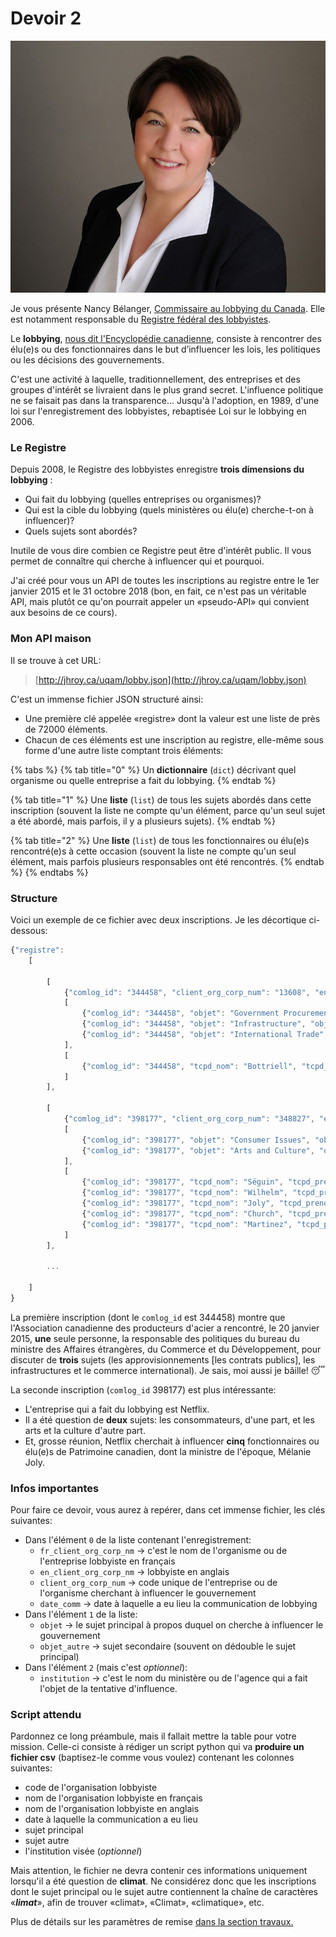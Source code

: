 # Devoir 2

![](../../.gitbook/assets/nbelanger.jpg)

Je vous présente Nancy Bélanger,  [Commissaire au lobbying du Canada](https://lobbycanada.gc.ca/eic/site/012.nsf/fra/h_00000.html). Elle est notamment responsable du [Registre fédéral des lobbyistes](https://lobbycanada.gc.ca/app/secure/ocl/lrs/do/advSrch?lang=fra).

Le **lobbying**, [nous dit l'Encyclopédie canadienne](https://thecanadianencyclopedia.ca/fr/article/lobbying), consiste à rencontrer des élu\(e\)s ou des fonctionnaires dans le but d’influencer les lois, les politiques ou les décisions des gouvernements.

C'est une activité à laquelle, traditionnellement, des entreprises et des groupes d'intérêt se livraient dans le plus grand secret. L'influence politique ne se faisait pas dans la transparence... Jusqu'à l'adoption, en 1989, d'une loi sur l'enregistrement des lobbyistes, rebaptisée Loi sur le lobbying en 2006.

### Le Registre

Depuis 2008, le Registre des lobbyistes enregistre **trois dimensions du lobbying** :

* Qui fait du lobbying \(quelles entreprises ou organismes\)?
* Qui est la cible du lobbying \(quels ministères ou élu\(e\) cherche-t-on à influencer\)?
* Quels sujets sont abordés?

Inutile de vous dire combien ce Registre peut être d'intérêt public. Il vous permet de connaître qui cherche à influencer qui et pourquoi.

J'ai créé pour vous un API de toutes les inscriptions au registre entre le 1er janvier 2015 et le 31 octobre 2018 \(bon, en fait, ce n'est pas un véritable API, mais plutôt ce qu'on pourrait appeler un «pseudo-API» qui convient aux besoins de ce cours\).

### Mon API maison

Il se trouve à cet URL:

> [http://jhroy.ca/uqam/lobby.json](http://jhroy.ca/uqam/lobby.json)

C'est un immense fichier JSON structuré ainsi:

* Une première clé appelée «registre» dont la valeur est une liste de près de 72000 éléments.
* Chacun de ces éléments est une inscription au registre, elle-même sous forme d'une autre liste comptant trois éléments:

{% tabs %}
{% tab title="0" %}
Un **dictionnaire** \(`dict`\) décrivant quel organisme ou quelle entreprise a fait du lobbying.
{% endtab %}

{% tab title="1" %}
Une **liste** \(`list`\) de tous les sujets abordés dans cette inscription \(souvent la liste ne compte qu'un élément, parce qu'un seul sujet a été abordé, mais parfois, il y a plusieurs sujets\).
{% endtab %}

{% tab title="2" %}
Une **liste** \(`list`\) de tous les fonctionnaires ou élu\(e\)s rencontré\(e\)s à cette occasion \(souvent la liste ne compte qu'un seul élément, mais parfois plusieurs responsables ont été rencontrés.
{% endtab %}
{% endtabs %}

### Structure

Voici un exemple de ce fichier avec deux inscriptions. Je les décortique ci-dessous:

```javascript
{"registre":
	[

		[
			{"comlog_id": "344458", "client_org_corp_num": "13608", "en_client_org_corp_nm": "Canadian Steel Producers Association", "fr_client_org_corp_nm": "L'Association canadienne des producteurs d'acier", "declarant_num": "781164", "declarant_nom": "Watkins", "declarant_prenom": "Ron", "date_comm": "2015-01-20", "type_enr": "3", "date_soumission": "2015-01-26", "date_publication": "2015-02-16", "comlog_id_precedent": "null"},
			[
				{"comlog_id": "344458", "objet": "Government Procurement", "objet_autre": "Government Procurement"},
				{"comlog_id": "344458", "objet": "Infrastructure", "objet_autre": "Infrastructure"},
				{"comlog_id": "344458", "objet": "International Trade", "objet_autre": "International Trade"}
			],
			[
				{"comlog_id": "344458", "tcpd_nom": "Bottriell", "tcpd_prenom": "Kyla", "tcpd_titre": "Manager of Policy", "direction_service": "Minister's Office", "institution_autre": "null", "institution": "Foreign Affairs, Trade and Development Canada"}
			]
		],
		
		[
			{"comlog_id": "398177", "client_org_corp_num": "348827", "en_client_org_corp_nm": "Netflix", "fr_client_org_corp_nm": "Netflix", "declarant_num": "908202", "declarant_nom": "Roy", "declarant_prenom": "Louis-Charles", "date_comm": "2017-04-05", "type_enr": "1", "date_soumission": "2017-04-10", "date_publication": "2017-05-15", "comlog_id_precedent": "null"},
			[
				{"comlog_id": "398177", "objet": "Consumer Issues", "objet_autre": "Consumer Issues"},
				{"comlog_id": "398177", "objet": "Arts and Culture", "objet_autre": "Arts and Culture"}
			],
			[
				{"comlog_id": "398177", "tcpd_nom": "Séguin", "tcpd_prenom": "Caroline", "tcpd_titre": "Directrice des politiques", "direction_service": "null", "institution_autre": "null", "institution": "Canadian Heritage (PCH)"},
				{"comlog_id": "398177", "tcpd_nom": "Wilhelm", "tcpd_prenom": "Kelly", "tcpd_titre": "Conseillère, politique", "direction_service": "null", "institution_autre": "null", "institution": "Canadian Heritage (PCH)"},
				{"comlog_id": "398177", "tcpd_nom": "Joly", "tcpd_prenom": "Mélanie", "tcpd_titre": "Ministre du Patrimoine canadien", "direction_service": "null", "institution_autre": "null", "institution": "Canadian Heritage (PCH)"},
				{"comlog_id": "398177", "tcpd_nom": "Church", "tcpd_prenom": "Leslie", "tcpd_titre": "Directrice de cabinet", "direction_service": "null", "institution_autre": "null", "institution": "Canadian Heritage (PCH)"},
				{"comlog_id": "398177", "tcpd_nom": "Martinez", "tcpd_prenom": "Soraya", "tcpd_titre": "Senior Advisor", "direction_service": "null", "institution_autre": "null", "institution": "Canadian Heritage (PCH)"}
			]
		], 

		...
		
	]
}
```

La première inscription \(dont le `comlog_id` est 344458\) montre que l'Association canadienne des producteurs d'acier a rencontré, le 20 janvier 2015, **une** seule personne, la responsable des politiques du bureau du ministre des Affaires étrangères, du Commerce et du Développement, pour discuter de **trois** sujets \(les approvisionnements \[les contrats publics\], les infrastructures et le commerce international\). Je sais, moi aussi je bâille! 😴

La seconde inscription \(`comlog_id` 398177\) est plus intéressante:

* L'entreprise qui a fait du lobbying est Netflix.
* Il a été question de **deux** sujets: les consommateurs, d'une part, et les arts et la culture d'autre part.
* Et, grosse réunion, Netflix cherchait à influencer **cinq** fonctionnaires ou élu\(e\)s de Patrimoine canadien, dont la ministre de l'époque, Mélanie Joly.

### Infos importantes

Pour faire ce devoir, vous aurez à repérer, dans cet immense fichier, les clés suivantes:

* Dans l'élément `0` de la liste contenant l'enregistrement:
  * `fr_client_org_corp_nm` -&gt; c'est le nom de l'organisme ou de l'entreprise lobbyiste en français
  * `en_client_org_corp_nm` -&gt; lobbyiste en anglais
  * `client_org_corp_num` -&gt; code unique de l'entreprise ou de l'organisme cherchant à influencer le gouvernement
  * `date_comm` -&gt; date à laquelle a eu lieu la communication de lobbying
* Dans l'élément `1` de la liste:
  * `objet` -&gt; le sujet principal à propos duquel on cherche à influencer le gouvernement
  * `objet_autre` -&gt; sujet secondaire \(souvent on dédouble le sujet principal\)
* Dans l'élément `2` \(mais c'est _optionnel_\):
  * `institution` -&gt; c'est le nom du ministère ou de l'agence qui a fait l'objet de la tentative d'influence.

### Script attendu

Pardonnez ce long préambule, mais il fallait mettre la table pour votre mission. Celle-ci consiste à rédiger un script python qui va **produire un fichier csv** \(baptisez-le comme vous voulez\) contenant les colonnes suivantes:

* code de l'organisation lobbyiste
* nom de l'organisation lobbyiste en français
* nom de l'organisation lobbyiste en anglais
* date à laquelle la communication a eu lieu
* sujet principal
* sujet autre
* l'institution visée \(_optionnel_\)

Mais attention, le fichier ne devra contenir ces informations uniquement lorsqu'il a été question de **climat**. Ne considérez donc que les inscriptions dont le sujet principal ou le sujet autre contiennent la chaîne de caractères «_**limat**_», afin de trouver «climat», «Climat», «climatique», etc.

Plus de détails sur les paramètres de remise [dans la section travaux.](./#devoir-2) 


